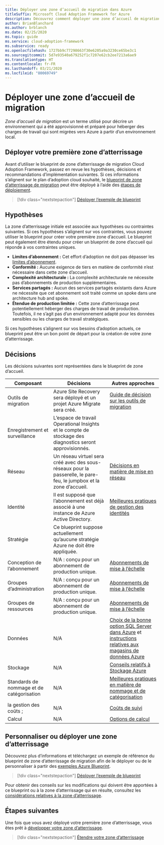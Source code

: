 ```yaml
---
title: Déployer une zone d’accueil de migration dans Azure
titleSuffix: Microsoft Cloud Adoption Framework for Azure
description: Découvrez comment déployer une zone d’accueil de migration dans Azure.
author: BrianBlanchard
ms.author: brblanch
ms.date: 02/25/2020
ms.topic: guide
ms.service: cloud-adoption-framework
ms.subservice: ready
ms.openlocfilehash: 1727bb9c77298663f30e6205a9a3230ce65be3c1
ms.sourcegitcommit: 5d7e93540a679252f1c7207e62cb2ee7213a6ae9
ms.translationtype: HT
ms.contentlocale: fr-FR
ms.lasthandoff: 03/21/2020
ms.locfileid: "80069749"
---
```

<!-- cSpell:ignore vCPUs jumpbox -->

# <a name="deploy-a-migration-landing-zone"></a>Déployer une zone d’accueil de migration

*Zone d’accueil de migration* est un terme utilisé pour décrire un environnement qui a été approvisionné et préparé pour héberger des charges de travail qui sont migrées vers Azure à partir d’un environnement local.

## <a name="deploy-the-first-landing-zone"></a>Déployer votre première zone d’atterrissage

Avant d’utiliser le blueprint de zone d’atterrissage de migration Cloud Adoption Framework, passez en revue les hypothèses, décisions et recommandations d’implémentation suivantes. Si ces informations s’alignent sur le plan d’adoption cloud souhaité, le [blueprint de zone d’atterrissage de migration](https://docs.microsoft.com/azure/governance/blueprints/samples/caf-migrate-landing-zone/index) peut être déployé à l’aide des [étapes de déploiement][deploy-sample].

> [!div class="nextstepaction"]
> [Déployer l’exemple de blueprint][deploy-sample]

## <a name="assumptions"></a>Hypothèses

La zone d’atterrissage initiale est associée aux hypothèses ou contraintes suivantes. Si ces hypothèses s’alignent sur vos contraintes, vous pouvez utiliser le blueprint pour créer votre première zone d’accueil. Le blueprint peut également être étendu pour créer un blueprint de zone d’accueil qui réponde à vos contraintes uniques.

- **Limites d’abonnement :** Cet effort d’adoption ne doit pas dépasser les [limites d’abonnement](https://docs.microsoft.com/azure/azure-subscription-service-limits).
- **Conformité :** Aucune exigence de tiers en matière de conformité n’est nécessaire dans cette zone d’accueil.
- **Complexité architecturale :** La complexité architecturale ne nécessite pas d’abonnements de production supplémentaires.
- **Services partagés :** Aucun des services partagés existants dans Azure ne nécessite que cet abonnement soit traité comme un spoke dans une architecture hub and spoke.
- **Étendue de production limitée :** Cette zone d’atterrissage peut potentiellement héberger des charges de travail de production. Toutefois, il ne s’agit pas d’un environnement adapté pour les données sensibles ou les charges de travail stratégiques.

Si ces hypothèses s’alignent sur vos besoins d’adoption actuels, ce blueprint peut être un bon point de départ pour la création de votre zone d’atterrissage.

## <a name="decisions"></a>Décisions

Les décisions suivantes sont représentées dans le blueprint de zone d’accueil.

| Composant                    | Décisions                                                                                         | Autres approches                                                                                                                                                                                                                                                               |
|------------------------------|---------------------------------------------------------------------------------------------------|--------------------------------------------------------------------------------------------------------------------------------------------------------------------------------------------------------------------------------------------------------------------------------------|
| Outils de migration              | Azure Site Recovery sera déployé et un projet Azure Migrate sera créé.                | [Guide de décision sur les outils de migration](../../decision-guides/migrate-decision-guide/index.md)                                                                                                                                                                                              |
| Enregistrement et surveillance       | L’espace de travail Operational Insights et le compte de stockage des diagnostics seront approvisionnés.                |                                                                                                                                                                                                                                                                                      |
| Réseau                      | Un réseau virtuel sera créé avec des sous-réseaux pour la passerelle, le pare-feu, le jumpbox et la zone d’accueil.  | [Décisions en matière de mise en réseau](../considerations/networking-options.md)                                                                                                                                                                                                                      |
| Identité                     | Il est supposé que l’abonnement est déjà associé à une instance de Azure Active Directory. | [Meilleures pratiques de gestion des identités](https://docs.microsoft.com/azure/security/azure-security-identity-management-best-practices?toc=https://docs.microsoft.com/azure/cloud-adoption-framework/toc.json&bc=https://docs.microsoft.com/azure/cloud-adoption-framework/bread/toc.json) |
| Stratégie                       | Ce blueprint suppose actuellement qu’aucune stratégie Azure ne doit être appliquée.                        |                                                                                                                                                                                                                                                                                      |
| Conception de l’abonnement          | N/A : conçu pour un abonnement de production unique.                                              | [Abonnements de mise à l’échelle](../azure-best-practices/scaling-subscriptions.md)                                                                                                                                                                                                            |
| Groupes d’administration            | N/A : conçu pour un abonnement de production unique.                                              | [Abonnements de mise à l’échelle](../azure-best-practices/scaling-subscriptions.md)                                                                                                                                                                                                            |
| Groupes de ressources              | N/A : conçu pour un abonnement de production unique.                                              | [Abonnements de mise à l’échelle](../azure-best-practices/scaling-subscriptions.md)                                                                                                                                                                                                            |
| Données                         | N/A                                                                                               | [Choix de la bonne option SQL Server dans Azure](https://docs.microsoft.com/azure/sql-database/sql-database-paas-vs-sql-server-iaas) et [instructions relatives aux magasins de données Azure](https://docs.microsoft.com/azure/architecture/guide/technology-choices/data-store-overview)                      |
| Stockage                      | N/A                                                                                               | [Conseils relatifs à Stockage Azure](../considerations/storage-options.md)                                                                                                                                                                                                                       |
| Standards de nommage et de catégorisation | N/A                                                                                               | [Meilleures pratiques en matière de nommage et de catégorisation](../azure-best-practices/naming-and-tagging.md)                                                                                                                                                                                                   |
| la gestion des coûts ;              | N/A                                                                                               | [Coûts de suivi](../azure-best-practices/track-costs.md)                                                                                                                                                                                                                             |
| Calcul                      | N/A                                                                                               | [Options de calcul](../considerations/compute-options.md)                                                                                                                                                                                                                              |

## <a name="customize-or-deploy-a-landing-zone"></a>Personnaliser ou déployer une zone d’atterrissage

Découvrez plus d’informations et téléchargez un exemple de référence du blueprint de zone d’atterrissage de migration afin de le déployer ou de le personnaliser à partir des [exemples Azure Blueprint][deploy-sample].

> [!div class="nextstepaction"]
> [Déployer l’exemple de blueprint][deploy-sample]

Pour obtenir des conseils sur les modifications qui doivent être apportées à ce blueprint ou à la zone d’atterrissage qui en résulte, consultez les [considérations relatives à la zone d’atterrissage](../considerations/index.md).

## <a name="next-steps"></a>Étapes suivantes

Une fois que vous avez déployé votre première zone d’atterrissage, vous êtes prêt à [développer votre zone d’atterrissage](../considerations/index.md).

> [!div class="nextstepaction"]
> [Étendre votre zone d’atterrissage](../considerations/index.md)

<!-- links -->

[deploy-sample]: https://docs.microsoft.com/azure/governance/blueprints/samples/caf-migrate-landing-zone/deploy
